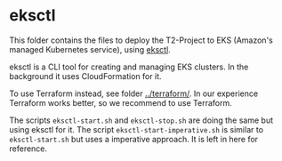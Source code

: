 # eksctl

This folder contains the files to deploy the T2-Project to EKS (Amazon's managed Kubernetes service), using [eksctl](https://eksctl.io/).

eksctl is a CLI tool for creating and managing EKS clusters. In the background it uses CloudFormation for it.

To use Terraform instead, see folder [../terraform/](../terraform/).
In our experience Terraform works better, so we recommend to use Terraform.

The scripts `eksctl-start.sh` and `eksctl-stop.sh` are doing the same but using eksctl for it.
The script `eksctl-start-imperative.sh` is similar to `eksctl-start.sh` but uses a imperative approach. It is left in here for reference.
